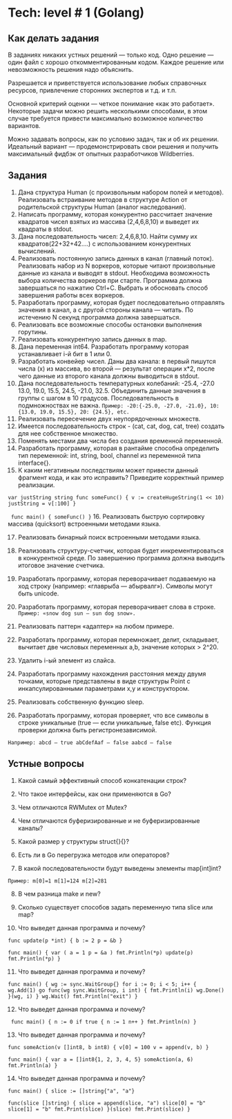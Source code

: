 # Tech: level # 1 (Golang)

## Как делать задания
В заданиях никаких устных решений — только код. Одно решение — один файл с хорошо откомментированным кодом. Каждое решение или невозможность решения надо объяснить.

Разрешается и приветствуется использование любых справочных ресурсов, привлечение сторонних экспертов и т.д. и т.п.


Основной критерий оценки — четкое понимание «как это работает». Некоторые задачи можно решить несколькими способами, в этом случае требуется привести максимально возможное количество вариантов.

Можно задавать вопросы, как по условию задач, так и об их решении. Идеальный вариант — продемонстрировать свои решения и получить максимальный фидбэк от опытных разработчиков Wildberries.
## Задания
1. Дана структура Human (с произвольным набором полей и методов). Реализовать встраивание методов в структуре Action от родительской структуры Human (аналог наследования).
2. Написать программу, которая конкурентно рассчитает значение квадратов чисел взятых из массива (2,4,6,8,10) и выведет их квадраты в stdout. 
3. Дана последовательность чисел: 2,4,6,8,10. Найти сумму их квадратов(22+32+42….) с использованием конкурентных вычислений. 
4. Реализовать постоянную запись данных в канал (главный поток). Реализовать набор из N воркеров, которые читают произвольные данные из канала и выводят в stdout. Необходима возможность выбора количества воркеров при старте. 
Программа должна завершаться по нажатию Ctrl+C. Выбрать и обосновать способ завершения работы всех воркеров. 
5. Разработать программу, которая будет последовательно отправлять значения в канал, а с другой стороны канала — читать. По истечению N секунд программа должна завершаться. 
6. Реализовать все возможные способы остановки выполнения горутины. 
7. Реализовать конкурентную запись данных в map. 
8. Дана переменная int64. Разработать программу которая устанавливает i-й бит в 1 или 0. 
9. Разработать конвейер чисел. Даны два канала: в первый пишутся числа (x) из массива, во второй — результат операции x*2, после чего данные из второго канала должны выводиться в stdout. 
10. Дана последовательность температурных колебаний: -25.4, -27.0 13.0, 19.0, 15.5, 24.5, -21.0, 32.5. Объединить данные значения в группы с шагом в 10 градусов. Последовательность в подмножноствах не важна. 
`Пример: -20:{-25.0, -27.0, -21.0}, 10:{13.0, 19.0, 15.5}, 20: {24.5}, etc. `
11. Реализовать пересечение двух неупорядоченных множеств. 
12. Имеется последовательность строк - (cat, cat, dog, cat, tree) создать для нее собственное множество. 
13. Поменять местами два числа без создания временной переменной. 
14. Разработать программу, которая в рантайме способна определить тип переменной: int, string, bool, channel из переменной типа interface{}. 
15. К каким негативным последствиям может привести данный фрагмент кода, и как это исправить? Приведите корректный пример реализации. 

`var justString string
func someFunc() {
v := createHugeString(1 << 10)
justString = v[:100]
}`

`
func main() {
someFunc()
}`
16. Реализовать быструю сортировку массива (quicksort) встроенными методами языка. 

17. Реализовать бинарный поиск встроенными методами языка. 

18. Реализовать структуру-счетчик, которая будет инкрементироваться в конкурентной среде. По завершению программа должна выводить итоговое значение счетчика. 

19. Разработать программу, которая переворачивает подаваемую на ход строку (например: «главрыба — абырвалг»). Символы могут быть unicode. 

20. Разработать программу, которая переворачивает слова в строке.
`Пример: «snow dog sun — sun dog snow».
`

21. Реализовать паттерн «адаптер» на любом примере.


22. Разработать программу, которая перемножает, делит, складывает, вычитает две числовых переменных a,b, значение которых > 2^20.


23. Удалить i-ый элемент из слайса.


24. Разработать программу нахождения расстояния между двумя точками, которые представлены в виде структуры Point с инкапсулированными параметрами x,y и конструктором.


25. Реализовать собственную функцию sleep.


26. Разработать программу, которая проверяет, что все символы в строке уникальные (true — если уникальные, false etc). Функция проверки должна быть регистронезависимой.

`Например:
abcd — true
abCdefAaf — false
aabcd — false`

## Устные вопросы

1. Какой самый эффективный способ конкатенации строк?


2. Что такое интерфейсы, как они применяются в Go?


3. Чем отличаются RWMutex от Mutex?


4. Чем отличаются буферизированные и не буферизированные каналы?


5. Какой размер у структуры struct{}{}?


6. Есть ли в Go перегрузка методов или операторов?


7. В какой последовательности будут выведены элементы map[int]int?

`Пример:
m[0]=1
m[1]=124
m[2]=281`


8. В чем разница make и new?


9. Сколько существует способов задать переменную типа slice или map?


10. Что выведет данная программа и почему?


`func update(p *int) {
b := 2
p = &b
}`

`func main() {
var (
a = 1
p = &a
)
fmt.Println(*p)
update(p)
fmt.Println(*p)
}`

11. Что выведет данная программа и почему?


`func main() {
wg := sync.WaitGroup{}
for i := 0; i < 5; i++ {
wg.Add(1)
go func(wg sync.WaitGroup, i int) {
fmt.Println(i)
wg.Done()
}(wg, i)
}
wg.Wait()
fmt.Println("exit")
}`

12. Что выведет данная программа и почему?

`
func main() {
n := 0
if true {
n := 1
n++
}
fmt.Println(n)
}`


13. Что выведет данная программа и почему?


`func someAction(v []int8, b int8) {
v[0] = 100
v = append(v, b)
}`

`func main() {
var a = []int8{1, 2, 3, 4, 5}
someAction(a, 6)
fmt.Println(a)
}`


14. Что выведет данная программа и почему?


`func main() {
slice := []string{"a", "a"}`

`func(slice []string) {
slice = append(slice, "a")
slice[0] = "b"
slice[1] = "b"
fmt.Print(slice)
}(slice)
fmt.Print(slice)
}`
